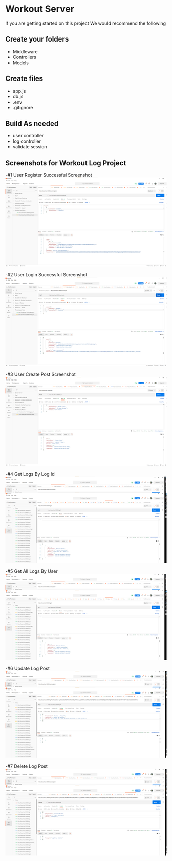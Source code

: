 # Workout Server

If you are getting started on this project We would recommend the following

## Create your folders

- Middleware
- Controllers
- Models

## Create files

- app.js
- db.js
- .env
- .gitignore

## Build As needed

- user controller
- log controller
- validate session

## Screenshots for Workout Log Project

-#1 User Register Successful Screenshot
![](images/User_Register_Screenshot1.png)

-#2 User Login Successful Screenshot
![](images/User_Login_Screenshot1.png)

-#3 User Create Post Screenshot
![](images/User_LogPost_Screenshot1.png)

-#4 Get Logs By Log Id
![](images/GET_LOG_BY_ID.png)

-#5 Get All Logs By User
![](images/GET_LOG_BY_ID.png)

-#6 Update Log Post
![](images/User_UpdatePost_Screenshot1.png)

-#7 Delete Log Post
![](images/User_DeletePost_Screenshot1.png)
